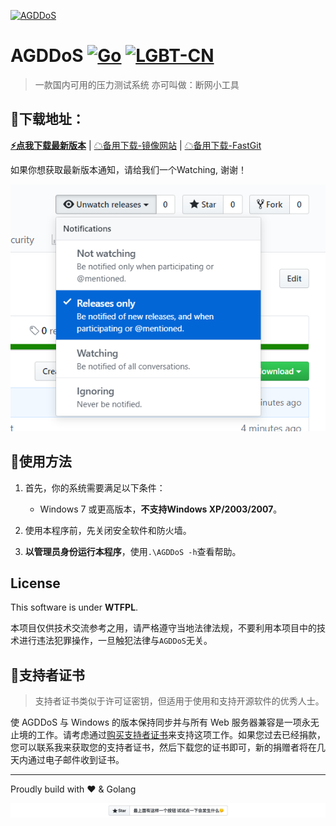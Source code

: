 [![AGDDoS](https://socialify.git.ci/AGDDoS/AGDDoS/image?description=1&forks=1&issues=1&language=1&logo=https%3A%2F%2Favatars.githubusercontent.com%2Fu%2F63779340&name=1&owner=1&pattern=Circuit%20Board&pulls=1&stargazers=1&theme=Light&cache=600)](https://github.com/AGDDoS/AGDDoS)
# AGDDoS [![Go](https://github.com/AGDDoS/AGDDoS/actions/workflows/go.yml/badge.svg)](https://github.com/AGDDoS/AGDDoS/actions/workflows/go.yml) [![LGBT-CN](https://img.shields.io/badge/Support-LGBTQIA-FF0000)](https://git.io/JfJiO)

> 一款国内可用的压力测试系统
> 亦可叫做：断网小工具

## 🎈下载地址：

**[⚡️点我下载最新版本](https://github.com/AGDDoS/AGDDoS/releases/)** | [☁备用下载-镜像网站] | [☁备用下载-FastGit]

如果你想获取最新版本通知，请给我们一个Watching, 谢谢！

![](img/watch_release.png)


## 🔨使用方法

1. 首先，你的系统需要满足以下条件：

    * Windows 7 或更高版本，**不支持Windows XP/2003/2007**。

2. 使用本程序前，先关闭安全软件和防火墙。

3. **以管理员身份运行本程序**，使用`.\AGDDoS -h`查看帮助。

## License

This software is under **WTFPL**.

本项目仅供技术交流参考之用，请严格遵守当地法律法规，不要利用本项目中的技术进行违法犯罪操作，一旦触犯法律与`AGDDoS`无关。

## 📄支持者证书

> 支持者证书类似于许可证密钥，但适用于使用和支持开源软件的优秀人士。

使 AGDDoS 与 Windows 的版本保持同步并与所有 Web 服务器兼容是一项永无止境的工作。请考虑通过[购买支持者证书]来支持这项工作。如果您过去已经捐款，您可以联系我来获取您的支持者证书，然后下载您的证书即可，新的捐赠者将在几天内通过电子邮件收到证书。

---
Proudly build with ❤️ & Golang

[![](img/give_a_star.png)](https://github.com/AGDDoS/AGDDoS)



[☁备用下载-镜像网站]: https://index.pig2333.workers.dev/AGDDoS/AGDDoS/releases/
[☁备用下载-FastGit]: https://hub.fastgit.xyz/AGDDoS/AGDDoS/releases/
[购买支持者证书]: https://afdian.net/@xiaozhu2021